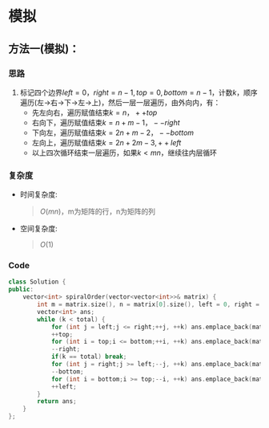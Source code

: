 # 模拟
## 方法一(模拟)：
### 思路
1. 标记四个边界$left=0，right=n-1,top=0,bottom=n-1$，计数$k$，顺序遍历(左→右→下→左→上)，然后一层一层遍历，由外向内，有：
   - 先左向右，遍历赋值结束$k=n，++top$
   - 右向下，遍历赋值结束$k=n+m-1，--right$
   - 下向左，遍历赋值结束$k=2n+m-2，--bottom$
   - 左向上，遍历赋值结束$k=2n+2m-3, ++left$
   - 以上四次循环结束一层遍历，如果$k<mn$，继续往内层循环
### 复杂度
- 时间复杂度:
  > $O(mn)$，m为矩阵的行，n为矩阵的列
- 空间复杂度:
  > $O(1)$

### Code
```C++ []
class Solution {
public:
    vector<int> spiralOrder(vector<vector<int>>& matrix) {
        int m = matrix.size(), n = matrix[0].size(), left = 0, right = n - 1, top = 0, bottom = m - 1, k = 0,total=m*n;
        vector<int> ans;
        while (k < total) {
            for (int j = left;j <= right;++j, ++k) ans.emplace_back(matrix[top][j]);
            ++top;
            for (int i = top;i <= bottom;++i, ++k) ans.emplace_back(matrix[i][right]);
            --right;
            if(k == total) break;
            for (int j = right;j >= left;--j, ++k) ans.emplace_back(matrix[bottom][j]);
            --bottom;
            for (int i = bottom;i >= top;--i, ++k) ans.emplace_back(matrix[i][left]);
            ++left;
        }
        return ans;
    }
};
```